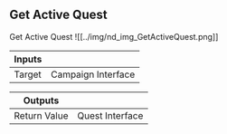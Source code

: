 ## Get Active Quest
Get Active Quest
![[../img/nd_img_GetActiveQuest.png]]

|Inputs||
|--|--|
| Target | Campaign Interface |

|Outputs||
|--|--|
| Return Value | Quest Interface |
